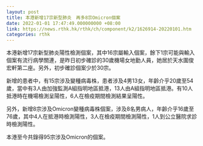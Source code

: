 ```yaml
---
layout: post
title: 本港新增17宗新型肺炎　再多8宗Omicron個案
date: 2022-01-01 17:47:49.000000000 +08:00
link: https://news.rthk.hk/rthk/ch/component/k2/1626914-20220101.htm
categories: rthk
---
```


本港新增17宗新型肺炎陽性檢測個案，其中16宗屬輸入個案，餘下1宗可能與輸入個案有流行病學關連，是昨日初步確診的30歲機場女地勤人員，她居於天水圍俊宏軒第二座。另外，初步確診個案少於30宗。

新增的患者中，有15宗涉及變種病毒株，患者涉及4男13女，年齡介乎20歲至54歲，當中有3人由加強監測A組指明地區抵港，13人由A組指明地區抵港。有10人抵港時在機場檢測呈陽性，6人在檢疫期間檢測結果呈陽性。

另外，新增8宗涉及Omicron變種病毒株個案，涉及8名男病人，年齡介乎16歲至76歲，其中4人在抵港時檢測陽性，3人在檢疫期間檢測陽性，1人到公立醫院求診時檢測陽性。
 
本港至今共錄得95宗涉及Omicron的個案。
